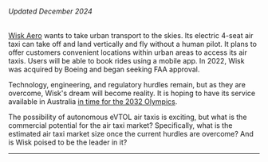 ###### Updated December 2024

[Wisk Aero](https://wisk.aero/) wants to take urban transport to the skies. Its electric 4-seat air taxi can take off and land vertically and fly without a human pilot. It plans to offer customers convenient locations within urban areas to access its air taxis. Users will be able to book rides using a mobile app. In 2022, Wisk was acquired by Boeing and began seeking FAA approval. 

Technology, engineering, and regulatory hurdles remain, but as they are overcome, Wisk's dream will become reality. It is hoping to have its service available in Australia [in time for the 2032 Olympics](https://finance.yahoo.com/news/wisk-partners-airservices-australia-incorporate-210000920.html). 

The possibility of autonomous eVTOL air taxis is exciting, but what is the commercial potential for the air taxi market? Specifically, what is the estimated air taxi market size once the current hurdles are overcome? And is Wisk poised to be the leader in it?

---